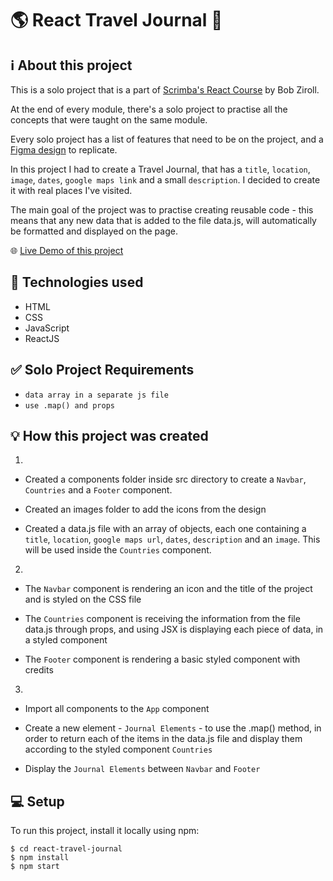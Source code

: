 # 🌎 React Travel Journal 📖

## ℹ️ About this project

This is a solo project that is a part of [Scrimba's React Course](https://scrimba.com/learn/learnreact) by Bob Ziroll.

At the end of every module, there's a solo project to practise all the concepts that were taught on the same module.

Every solo project has a list of features that need to be on the project, and a [Figma design](https://www.figma.com/file/QG4cOExkdbIbhSfWJhs2gs/Travel-Journal?node-id=0%3A1) to replicate.

In this project I had to create a Travel Journal, that has a `title`, `location`, `image`, `dates`, `google maps link` and a small `description`. I decided to create it with real places I've visited. 

The main goal of the project was to practise creating reusable code - this means that any new data that is added to the file data.js, will automatically be formatted and displayed on the page.

🌐 [Live Demo of this project]([r-travel-journal.netlify.app](https://r-travel-journal.netlify.app/))

## 🧰 Technologies used

- HTML
- CSS
- JavaScript
- ReactJS

## ✅ Solo Project Requirements

- `data array in a separate js file`
- `use .map() and props`

## 💡 How this project was created

1.
- Created a components folder inside src directory to create a `Navbar`, `Countries` and a `Footer` component. 

- Created an images folder to add the icons from the design

- Created a data.js file with an array of objects, each one containing a `title`, `location`, `google maps url`, `dates`, `description` and an `image`. This will be used inside the `Countries` component.

2. 
- The `Navbar` component is rendering an icon and the title of the project and is styled on the CSS file 

- The `Countries` component is receiving the information from the file data.js through props, and using JSX is displaying each piece of data, in a styled component

- The `Footer` component is rendering a basic styled component with credits

3. 

- Import all components to the `App` component 

- Create a new element - `Journal Elements` - to use the .map() method, in order to return each of the items in the data.js file and display them according to the styled component `Countries` 

- Display the `Journal Elements` between `Navbar` and `Footer`

## 💻 Setup
To run this project, install it locally using npm:

```
$ cd react-travel-journal
$ npm install
$ npm start
```
